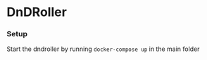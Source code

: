 # DnDRoller

### Setup
Start the dndroller by running `docker-compose up` in the main folder



### 
